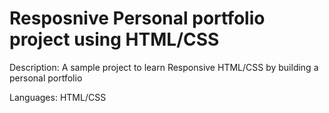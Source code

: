 # Resposnive Personal portfolio project using HTML/CSS

Description: A sample project to learn Responsive HTML/CSS by building a personal portfolio

Languages: HTML/CSS





